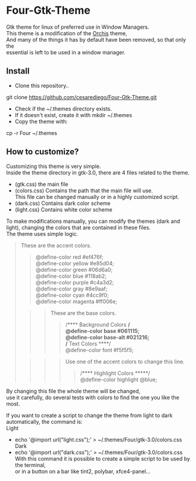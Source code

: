 # Four-Gtk-Theme
Gtk theme for linux of preferred use in Window Managers.  
This theme is a modification of the [Orchis](https://github.com/vinceliuice/Orchis-theme) theme,  
And many of the things it has by default have been removed, so that only the  
essential is left to be used in a window manager.

## Install
- Clone this repository..  

git clone https://github.com/cesarediego/Four-Gtk-Theme.git   
- Check if the ~/.themes directory exists.  
- If it doesn't exist, create it with mkdir ~/.themes  
- Copy the theme with:  

cp -r Four ~/.themes  

## How to customize?
Customizing this theme is very simple.  
Inside the theme directory in gtk-3.0, there are 4 files related to the theme.  
- (gtk.css) the main file  
- (colors.css) Contains the path that the main file will use.  
This file can be changed manually or in a highly customized script.  
- (dark.css) Contains dark color scheme  
- (light.css) Contains white color scheme  

To make modifications manually, you can modify the themes (dark and light), changing the colors that are contained in these files.  
The theme uses simple logic.  
  
> These are the accent colors.  
>> @define-color red #ef476f;  
>> @define-color yellow #e85d04;  
>> @define-color green #06d6a0;  
>> @define-color blue #118ab2;  
>> @define-color purple #c4a3d2;  
>> @define-color gray #8e9aaf;  
>> @define-color cyan #4cc9f0;  
>> @define-color magenta #ff006e;  
>    
>>> These are the base colors.  
>>>> /**** Background Colors ****/  
>>>> @define-color base #061115;  
>>>> @define-color base-alt #021216;  
>>>> /**** Text Colors ****/  
>>>> @define-color font #f5f5f5;  
>  
>>>> Use one of the accent colors to change this line.  
>>>>> /**** Highlight Colors *****/  
>>>>> @define-color highlight @blue;  
  
By changing this file the whole theme will be changed,  
use it carefully, do several tests with colors to find the one you like the most.  
  
If you want to create a script to change the theme from light to dark automatically, the command is:  
Light  
* echo '@import url("light.css");' > ~/.themes/Four/gtk-3.0/colors.css  
Dark
* echo '@import url("dark.css");' > ~/.themes/Four/gtk-3.0/colors.css  
With this command it is possible to create a simple script to be used by the terminal,  
or in a button on a bar like tint2, polybar, xfce4-panel...